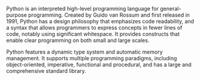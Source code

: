 Python is an interpreted high-level programming language for general-purpose programming. Created by Guido van Rossum and first released in 1991, Python has a design philosophy that emphasizes code readability, and a syntax that allows programmers to express concepts in fewer lines of code, notably using significant whitespace. It provides constructs that enable clear programming on both small and large scales.

Python features a dynamic type system and automatic memory management. It supports multiple programming paradigms, including object-oriented, imperative, functional and procedural, and has a large and comprehensive standard library.
